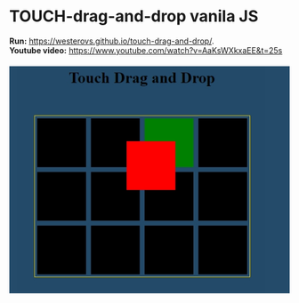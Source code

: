 # TOUCH-drag-and-drop vanila JS
<b>Run:</b>
https://westerovs.github.io/touch-drag-and-drop/.
<br>
<b>Youtube video:</b>
https://www.youtube.com/watch?v=AaKsWXkxaEE&t=25s
<br>
<img src="cover.jpg" style="display: block; margin: 20px auto;">
